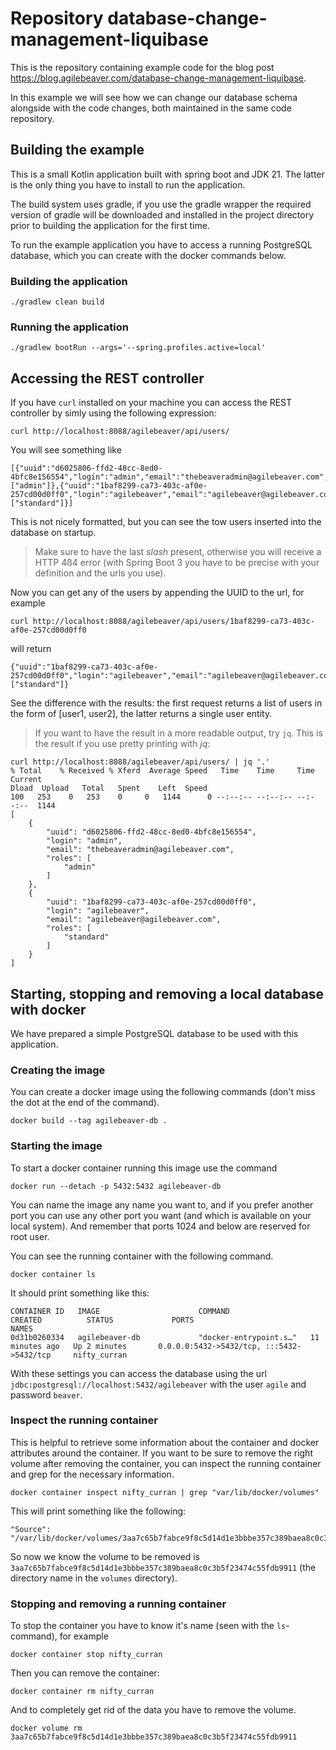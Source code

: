 # Repository database-change-management-liquibase

This is the repository containing example code for the blog post https://blog.agilebeaver.com/database-change-management-liquibase.

In this example we will see how we can change our database schema alongside with the code changes, both maintained in the same code repository.

## Building the example

This is a small Kotlin application built with spring boot and JDK 21. The latter is the only thing you have to install to run the application.

The build system uses gradle, if you use the gradle wrapper the required version of gradle will be downloaded and installed in the project directory prior to building the application for the first time.

To run the example application you have to access a running PostgreSQL database, which you can create with the docker commands below.

### Building the application

    ./gradlew clean build

### Running the application

    ./gradlew bootRun --args='--spring.profiles.active=local'

## Accessing the REST controller

If you have ``curl`` installed on your machine you can access the REST controller by simly using the following expression:

    curl http://localhost:8088/agilebeaver/api/users/

You will see something like

    [{"uuid":"d6025806-ffd2-48cc-8ed0-4bfc8e156554","login":"admin","email":"thebeaveradmin@agilebeaver.com","roles":["admin"]},{"uuid":"1baf8299-ca73-403c-af0e-257cd00d0ff0","login":"agilebeaver","email":"agilebeaver@agilebeaver.com","roles":["standard"]}]

This is not nicely formatted, but you can see the tow users inserted into the database on startup.

> Make sure to have the last _slash_ present, otherwise you will receive a HTTP 4ß4 error (with Spring Boot 3 you have to be precise with your definition and the urls you use).

Now you can get any of the users by appending the UUID to the url, for example

    curl http://localhost:8088/agilebeaver/api/users/1baf8299-ca73-403c-af0e-257cd00d0ff0

will return

    {"uuid":"1baf8299-ca73-403c-af0e-257cd00d0ff0","login":"agilebeaver","email":"agilebeaver@agilebeaver.com","roles":["standard"]}

See the difference with the results: the first request returns a list of users in the form of \[user1, user2\], the latter returns a single user entity.

> If you want to have the result in a more readable output, try ``jq``. This is the result if you use pretty printing with _jq_:
    
    curl http://localhost:8088/agilebeaver/api/users/ | jq '.'
    % Total    % Received % Xferd  Average Speed   Time    Time     Time  Current
    Dload  Upload   Total   Spent    Left  Speed
    100   253    0   253    0     0   1144      0 --:--:-- --:--:-- --:--:--  1144
    [
        {
            "uuid": "d6025806-ffd2-48cc-8ed0-4bfc8e156554",
            "login": "admin",
            "email": "thebeaveradmin@agilebeaver.com",
            "roles": [
                "admin"
            ]
        },
        {
            "uuid": "1baf8299-ca73-403c-af0e-257cd00d0ff0",
            "login": "agilebeaver",
            "email": "agilebeaver@agilebeaver.com",
            "roles": [
                "standard"
            ]
        }
    ]


## Starting, stopping and removing a local database with docker

We have prepared a simple PostgreSQL database to be used with this application.

### Creating the image

You can create a docker image using the following commands (don't miss the dot at the end of the command).

    docker build --tag agilebeaver-db .

### Starting the image

To start a docker container running this image use the command

    docker run --detach -p 5432:5432 agilebeaver-db

You can name the image any name you want to, and if you prefer another port you can use any other port you want (and which is available on your local system). And remember that ports 1024 and below are reserved for root user.

You can see the running container with the following command.

    docker container ls

It should print something like this:

    CONTAINER ID   IMAGE                      COMMAND                  CREATED          STATUS             PORTS                                         NAMES
    0d31b0260334   agilebeaver-db             "docker-entrypoint.s…"   11 minutes ago   Up 2 minutes       0.0.0.0:5432->5432/tcp, :::5432->5432/tcp     nifty_curran

With these settings you can access the database using the url ``jdbc:postgresql://localhost:5432/agilebeaver`` with the user ``agile`` and password ``beaver``.

### Inspect the running container

This is helpful to retrieve some information about the container and docker attributes around the container. If you want to be sure to remove the right volume after removing the container, you can inspect the running container and grep for the necessary information.

    docker container inspect nifty_curran | grep "var/lib/docker/volumes"

This will print something like the following:

    "Source": "/var/lib/docker/volumes/3aa7c65b7fabce9f8c5d14d1e3bbbe357c389baea8c0c3b5f23474c55fdb9911/_data",

So now we know the volume to be removed is ``3aa7c65b7fabce9f8c5d14d1e3bbbe357c389baea8c0c3b5f23474c55fdb9911`` (the directory name in the ``volumes`` directory).

### Stopping and removing a running container

To stop the container you have to know it's name (seen with the ``ls``-command), for example

    docker container stop nifty_curran

Then you can remove the container:

    docker container rm nifty_curran

And to completely get rid of the data you have to remove the volume.

    docker volume rm 3aa7c65b7fabce9f8c5d14d1e3bbbe357c389baea8c0c3b5f23474c55fdb9911